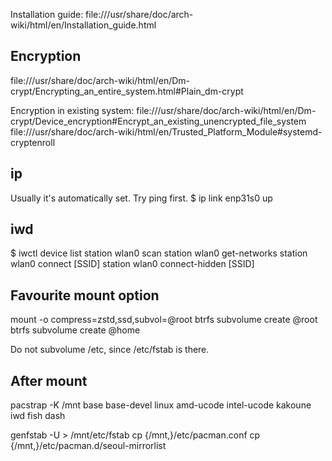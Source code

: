 Installation guide: file:///usr/share/doc/arch-wiki/html/en/Installation_guide.html

## Encryption
file:///usr/share/doc/arch-wiki/html/en/Dm-crypt/Encrypting_an_entire_system.html#Plain_dm-crypt

Encryption in existing system:
file:///usr/share/doc/arch-wiki/html/en/Dm-crypt/Device_encryption#Encrypt_an_existing_unencrypted_file_system
file:///usr/share/doc/arch-wiki/html/en/Trusted_Platform_Module#systemd-cryptenroll

## ip
Usually it's automatically set. Try ping first.
$ ip link enp31s0 up

## iwd
$ iwctl
    device list
    station wlan0 scan
    station wlan0 get-networks
    station wlan0 connect [SSID]
    station wlan0 connect-hidden [SSID]

## Favourite mount option
mount -o compress=zstd,ssd,subvol=@root
btrfs subvolume create @root
btrfs subvolume create @home

Do not subvolume /etc, since /etc/fstab is there.

## After mount
pacstrap -K /mnt base base-devel linux amd-ucode intel-ucode kakoune iwd fish dash

genfstab -U > /mnt/etc/fstab
cp {/mnt,}/etc/pacman.conf
cp {/mnt,}/etc/pacman.d/seoul-mirrorlist
